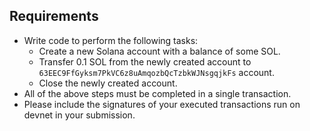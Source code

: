 ## Requirements

- Write code to perform the following tasks:
  - Create a new Solana account with a balance of some SOL.
  - Transfer 0.1 SOL from the newly created account to `63EEC9FfGyksm7PkVC6z8uAmqozbQcTzbkWJNsgqjkFs` account.
  - Close the newly created account.
- All of the above steps must be completed in a single transaction.
- Please include the signatures of your executed transactions run on devnet in your submission.